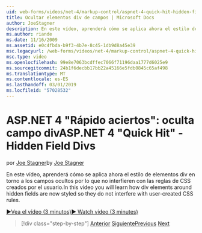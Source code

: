 ```yaml
---
uid: web-forms/videos/net-4/markup-control/aspnet-4-quick-hit-hidden-field-divs
title: Ocultar elementos div de campos | Microsoft Docs
author: JoeStagner
description: En este vídeo, aprenderá cómo se aplica ahora el estilo de elementos div en torno a los campos ocultos por lo que no interfieren con las reglas de CSS creados por el usuario.
ms.author: riande
ms.date: 11/16/2009
ms.assetid: e0c4fbda-b9f3-4b7e-8c45-1db9d8a45e39
msc.legacyurl: /web-forms/videos/net-4/markup-control/aspnet-4-quick-hit-hidden-field-divs
msc.type: video
ms.openlocfilehash: 99e8e7063bcdffec7066f71196daa1777d6025e9
ms.sourcegitcommit: 24b1f6decbb17bb22a45166e5fdb0845c65af498
ms.translationtype: MT
ms.contentlocale: es-ES
ms.lasthandoff: 03/01/2019
ms.locfileid: "57028532"
---
```

<a name="aspnet-4-quick-hit---hidden-field-divs"></a><span data-ttu-id="fd5b3-103">ASP.NET 4 "Rápido aciertos": oculta campo div</span><span class="sxs-lookup"><span data-stu-id="fd5b3-103">ASP.NET 4 "Quick Hit" - Hidden Field Divs</span></span>
====================
<span data-ttu-id="fd5b3-104">por [Joe Stagner](https://github.com/JoeStagner)</span><span class="sxs-lookup"><span data-stu-id="fd5b3-104">by [Joe Stagner](https://github.com/JoeStagner)</span></span>

<span data-ttu-id="fd5b3-105">En este vídeo, aprenderá cómo se aplica ahora el estilo de elementos div en torno a los campos ocultos por lo que no interfieren con las reglas de CSS creados por el usuario.</span><span class="sxs-lookup"><span data-stu-id="fd5b3-105">In this video you will learn how div elements around hidden fields are now styled so they do not interfere with user-created CSS rules.</span></span>

[<span data-ttu-id="fd5b3-106">&#9654;Vea el vídeo (3 minutos)</span><span class="sxs-lookup"><span data-stu-id="fd5b3-106">&#9654; Watch video (3 minutes)</span></span>](https://channel9.msdn.com/Blogs/ASP-NET-Site-Videos/aspnet-4-quick-hit-hidden-field-divs)

> [!div class="step-by-step"]
> <span data-ttu-id="fd5b3-107">[Anterior](aspnet-4-quick-hit-tableless-menu-control.md)
> [Siguiente](aspnet-4-quick-hit-disabled-control-styling.md)</span><span class="sxs-lookup"><span data-stu-id="fd5b3-107">[Previous](aspnet-4-quick-hit-tableless-menu-control.md)
[Next](aspnet-4-quick-hit-disabled-control-styling.md)</span></span>

